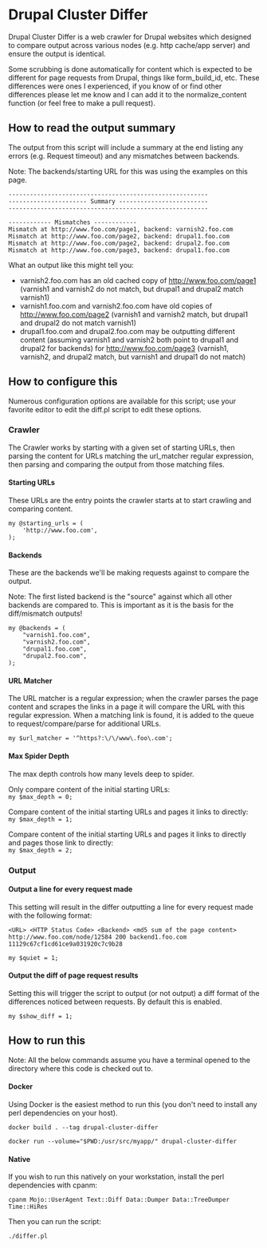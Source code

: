 # Drupal Cluster Differ

Drupal Cluster Differ is a web crawler for Drupal websites which designed to compare output across various nodes (e.g. http cache/app server) and ensure the output is identical.  

Some scrubbing is done automatically for content which is expected to be different for page requests from Drupal, things like form_build_id, etc.  These differences were ones I experienced, if you know of or find other differences please let me know and I can add it to the normalize_content function (or feel free to make a pull request).  

## How to read the output summary

The output from this script will include a summary at the end listing any errors (e.g. Request timeout) and any mismatches between backends.  

Note: The backends/starting URL for this was using the examples on this page.  

```
--------------------------------------------------------
---------------------- Summary -------------------------
--------------------------------------------------------

------------ Mismatches ------------
Mismatch at http://www.foo.com/page1, backend: varnish2.foo.com
Mismatch at http://www.foo.com/page2, backend: drupal1.foo.com
Mismatch at http://www.foo.com/page2, backend: drupal2.foo.com
Mismatch at http://www.foo.com/page3, backend: drupal1.foo.com
```

What an output like this might tell you:  

- varnish2.foo.com has an old cached copy of http://www.foo.com/page1 (varnish1 and varnish2 do not match, but drupal1 and drupal2 match varnish1)
- varnish1.foo.com and varnish2.foo.com have old copies of http://www.foo.com/page2 (varnish1 and varnish2 match, but drupal1 and drupal2 do not match varnish1)
- drupal1.foo.com and drupal2.foo.com may be outputting different content (assuming varnish1 and varnish2 both point to drupal1 and drupal2 for backends) for http://www.foo.com/page3 (varnish1, varnish2, and drupal2 match, but varnish1 and drupal1 do not match)

## How to configure this

Numerous configuration options are available for this script; use your favorite editor to edit the diff.pl script to edit these options.  

### Crawler

The Crawler works by starting with a given set of starting URLs, then parsing the content for URLs matching the url_matcher regular expression, then parsing and comparing the output from those matching files.  

#### Starting URLs

These URLs are the entry points the crawler starts at to start crawling and comparing content.  

```
my @starting_urls = (
	'http://www.foo.com',
);
```

#### Backends

These are the backends we'll be making requests against to compare the output.  

Note: The first listed backend is the "source" against which all other backends are compared to. This is important as it is the basis for the diff/mismatch outputs!  

```
my @backends = (
	"varnish1.foo.com",
	"varnish2.foo.com",
	"drupal1.foo.com",
	"drupal2.foo.com",
);
```

#### URL Matcher

The URL matcher is a regular expression; when the crawler parses the page content and scrapes the links in a page it will compare the URL with this regular expression. When a matching link is found, it is added to the queue to request/compare/parse for additional URLs.  

`my $url_matcher = '^https?:\/\/www\.foo\.com';`  

#### Max Spider Depth

The max depth controls how many levels deep to spider.  

Only compare content of the initial starting URLs:  
`my $max_depth = 0;`  

Compare content of the initial starting URLs and pages it links to directly:  
`my $max_depth = 1;`  

Compare content of the initial starting URLs and pages it links to directly and pages those link to directly:  
`my $max_depth = 2;`  

### Output

#### Output a line for every request made

This setting will result in the differ outputting a line for every request made with the following format: 
```
<URL> <HTTP Status Code> <Backend> <md5 sum of the page content>
http://www.foo.com/node/12584 200 backend1.foo.com 11129c67cf1cd61ce9a031920c7c9b28
```

`my $quiet = 1;`  

#### Output the diff of page request results

Setting this will trigger the script to output (or not output) a diff format of the differences noticed between requests. By default this is enabled.  

`my $show_diff = 1;`  

## How to run this

Note: All the below commands assume you have a terminal opened to the directory where this code is checked out to.  

#### Docker

Using Docker is the easiest method to run this (you don't need to install any perl dependencies on your host).  

`docker build . --tag drupal-cluster-differ`  

`docker run --volume="$PWD:/usr/src/myapp/" drupal-cluster-differ`  


#### Native

If you wish to run this natively on your workstation, install the perl dependencies with cpanm:  

`cpanm Mojo::UserAgent Text::Diff Data::Dumper Data::TreeDumper Time::HiRes`  

Then you can run the script:  

`./differ.pl`  

